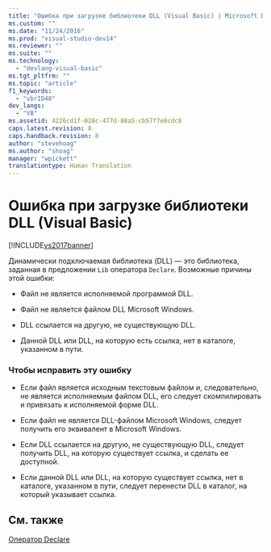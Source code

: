 ```yaml
---
title: "Ошибка при загрузке библиотеки DLL (Visual Basic) | Microsoft Docs"
ms.custom: ""
ms.date: "11/24/2016"
ms.prod: "visual-studio-dev14"
ms.reviewer: ""
ms.suite: ""
ms.technology: 
  - "devlang-visual-basic"
ms.tgt_pltfrm: ""
ms.topic: "article"
f1_keywords: 
  - "vbrID48"
dev_langs: 
  - "VB"
ms.assetid: 4226cd1f-028c-477d-88a5-cb57f7e0cdc8
caps.latest.revision: 8
caps.handback.revision: 8
author: "stevehoag"
ms.author: "shoag"
manager: "wpickett"
translationtype: Human Translation
---
```

# Ошибка при загрузке библиотеки DLL (Visual Basic)
[!INCLUDE[vs2017banner](../../../csharp/includes/vs2017banner.md)]

Динамически подключаемая библиотека \(DLL\) — это библиотека, заданная в предложении `Lib` оператора `Declare`.  Возможные причины этой ошибки:  
  
-   Файл не является исполняемой программой DLL.  
  
-   Файл не является файлом DLL Microsoft Windows.  
  
-   DLL ссылается на другую, не существующую DLL.  
  
-   Данной DLL или DLL, на которую есть ссылка, нет в каталоге, указанном в пути.  
  
### Чтобы исправить эту ошибку  
  
-   Если файл является исходным текстовым файлом и, следовательно, не является исполняемым файлом DLL, его следует скомпилировать и привязать к исполняемой форме DLL.  
  
-   Если файл не является DLL\-файлом Microsoft Windows, следует получить его эквивалент в Microsoft Windows.  
  
-   Если DLL ссылается на другую, не существующую DLL, следует получить DLL, на которую существует ссылка, и сделать ее доступной.  
  
-   Если данной DLL или DLL, на которую существует ссылка, нет в каталоге, указанном в пути, следует перенести DLL в каталог, на который указывает ссылка.  
  
## См. также  
 [Оператор Declare](../../../visual-basic/language-reference/statements/declare-statement.md)